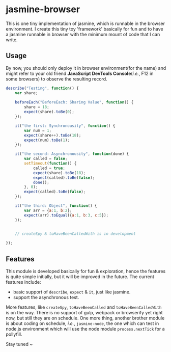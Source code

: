 # jasmine-browser

This is one tiny implementation of jasmine, which is runnable in the browser environment. I create this tiny toy 'framework' basically for fun and to have a jasmine runnable in browser with the minimum mount of code that I can write.




## Usage
By now, you should only deploy it in browser environment(for the name) and might refer to your old friend **JavaScript DevTools Console**(*i.e.*, F12 in some browsers) to observe the resulting record.


```js
describe("Testing", function() {
	var share;
	
	beforeEach("BeforeEach: Sharing Value", function() {
		share = 18;
		expect(share).toBe(0);
	});

	it("the first: Synchronousity", function() {
		var num = 1;
		expect(share++).toBe(18);
		expect(num).toBe(1);
	});

	it("the second: Asynchronousity", function(done) {
		var called = false;
		setTimeout(function() {
			called = true;
			expect(share).toBe(18);
			expect(called).toBe(false);
			done();
		}, 0);
		expect(called).toBe(false);
	});

	it("the third: Object", function() {
		var arr = {a:1, b:2};
		expect(arr).toEqual({a:1, b:3, c:5});
	});
	

	// createSpy & toHaveBeenCalledWith is in development

});
```


## Features
This module is developed basically for fun & exploration, hence the features is quite simple initially, but it will be improved in the future. The current features include: 

- basic support of `describe`, `expect` & `it`, just like jasmine. 
- support the asynchronous test.

More features, like `createSpy`, `toHaveBeenCalled` and `toHaveBeenCalledWith` is on the way. There is no support of gulp, webpack or browserify yet right now, but still they are on schedule. One more thing, another brother module is about coding on schedule, *i.e.*, `jasmine-node`, the one which can test in node.js environment which will use the node module  `process.nextTick` for a pollyfill. 

Stay tuned ~


